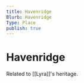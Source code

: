 ```yaml
---
title: Havenridge
Blurb: Havenridge
Type: Place
publish: true
---
```


# Havenridge

Related to [[Lyra]]'s heritage.
